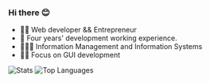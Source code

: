 ### Hi there 😊

- 🧑‍💻 Web developer && Entrepreneur
- 📆 Four years' development working experience.
- 👨🏼‍🎓 Information Management and Information Systems
- 🤏🏼 Focus on GUI development


![Stats](https://github-readme-stats.vercel.app/api?username=stephenLYZ&show_icons=true&icon_color=0366d6&text_color=24292e&hide_title=true&line_height=45)
![Top Languages](https://github-readme-stats.vercel.app/api/top-langs/?username=stephenLYZ&show_icons=true)
